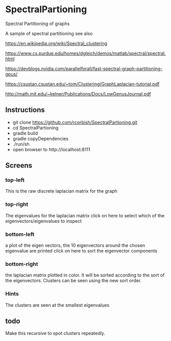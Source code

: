 # SpectralPartioning
Spectral Partitioning of graphs

A sample of spectral partitioning  see also 

https://en.wikipedia.org/wiki/Spectral_clustering

https://www.cs.purdue.edu/homes/dgleich/demos/matlab/spectral/spectral.html

https://devblogs.nvidia.com/parallelforall/fast-spectral-graph-partitioning-gpus/

https://csustan.csustan.edu/~tom/Clustering/GraphLaplacian-tutorial.pdf

http://math.mit.edu/~kelner/Publications/Docs/LowGenusJournal.pdf



## Instructions

* git clone  https://github.com/rcorbish/SpectralPartioning.git
* cd SpectralPartioning
* gradle build
* gradle copyDependencies
* ./run/sh
* open browser to http://localhost:8111

## Screens

### top-left
This is the raw discrete laplacian matrix for the graph

### top-right
The eigenvalues for the laplacian matrix
click on here to select which of the eigenvectors/eigenvalues to inspect

### bottom-left
a plot of the eigen vectors, the 10 eigenvectors around the chosen eigenvalue are printed
click on here to sort the eigenvector components

### bottom-right
the laplacian matrix plotted in color. It will be sorted according to the
sort of the eigenvectors. Clusters can be seen using the new sort order.

### Hints
The clusters are seen at the smallest eigenvalues

## todo
Make this recursive to spot clusters repeatedly.
 
